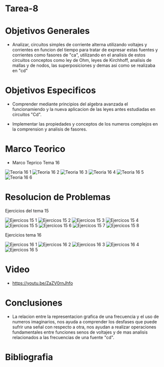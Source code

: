 # Tarea-8


# Objetivos Generales

- Analizar, circuitos simples de corriente alterna utilizando voltajes y corrientes en funcion del tiempo para tratar de expresar estas fuentes y corrientes como fasores de "ca", utilizando en el analisis de estos circuitos conceptos como ley de Ohm, leyes de Kirchhoff, analisis de mallas y de nodos, las superposiciones y demas asi como se realizaba en "cd" 


# Objetivos Especificos

- Comprender mediante principios del algebra avanzada el funcionamiendo y la nueva aplicacion de las leyes antes estudiadas en circuitos "Cd".

- Implementar las propiedades y conceptos de los numeros complejos en la comprension y analisis de fasores.


# Marco Teorico





- Marco Teprico Tema 16

![Teoria 16 1](https://user-images.githubusercontent.com/84397282/131241799-eb03c9e0-f3fb-4a51-86fa-1bb4af757056.jpg)
![Teoria 16 2](https://user-images.githubusercontent.com/84397282/131241801-37b8fd0c-cc91-40b1-aa7f-ca6232463a57.jpg)
![Teoria 16 3](https://user-images.githubusercontent.com/84397282/131241802-76259b59-8ee8-4464-a169-168bc7ecbe40.jpg)
![Teoria 16 4](https://user-images.githubusercontent.com/84397282/131241803-d4e2ab07-6850-4910-884a-43c535d6c282.jpg)
![Teoria 16 5](https://user-images.githubusercontent.com/84397282/131241804-c045a620-b2e3-46a7-b8f7-e175e6092180.jpg)
![Teoria 16 6](https://user-images.githubusercontent.com/84397282/131241805-001a8a94-7567-4c5b-9639-2093da19f5d7.jpg)



# Resolucion de Problemas

Ejercicios del tema 15

![Ejercicos 15 1](https://user-images.githubusercontent.com/84397282/131599779-7062fc68-ec0b-4dd8-b136-d612b3c87c79.jpg)
![Ejercicos 15 2](https://user-images.githubusercontent.com/84397282/131599780-eda42c4c-0a66-4a2b-8a71-3f7e1893d191.jpg)
![Ejercicos 15 3](https://user-images.githubusercontent.com/84397282/131599781-77fc349a-1721-452f-9c64-f77ac0d03b37.jpg)
![Ejercicos 15 4](https://user-images.githubusercontent.com/84397282/131599782-264b7084-691e-47d0-826a-e4fa6222730b.jpg)
![Ejercicos 15 5](https://user-images.githubusercontent.com/84397282/131599783-ae2c8ada-ae69-450e-a16b-bbfc5622fa96.jpg)
![Ejercicos 15 6](https://user-images.githubusercontent.com/84397282/131599784-f9c2d98f-c3c2-4b6d-81b7-164301d2c7b5.jpg)
![Ejercicos 15 7](https://user-images.githubusercontent.com/84397282/131599786-abfcd311-512d-45ae-b32c-907a4893c7ff.jpg)
![Ejercicos 15 8](https://user-images.githubusercontent.com/84397282/131599787-9bda2b3d-e752-4424-bdb2-360a6adb9da1.jpg)


Ejercicios tema 16

![Ejercicos 16 1](https://user-images.githubusercontent.com/84397282/131600519-853fb06f-eee0-4214-91cd-0aabc17fb643.jpg)
![Ejercicos 16 2](https://user-images.githubusercontent.com/84397282/131600513-07b35828-3f48-428d-aa3a-3bf36685d055.jpg)
![Ejercicos 16 3](https://user-images.githubusercontent.com/84397282/131600516-8a40674b-2b17-4e65-8544-709b472ecf3f.jpg)
![Ejercicos 16 4](https://user-images.githubusercontent.com/84397282/131600517-4f5557a0-05db-4ee5-93d3-16d112e63232.jpg)
![Ejercicos 16 5](https://user-images.githubusercontent.com/84397282/131600518-25810bc0-1b2f-4252-8b64-1e0782c1ba51.jpg)



# Video

- https://youtu.be/ZaZV0rnJhfo

# Conclusiones

- La relacion entre la representacion grafica de una frecuencia y el uso de numeros imaginarios, nos ayuda a comprender los desfases que puede sufrir una señal con respecto a otra, nos ayudan a realizar operaciones fundamentales entre funciones senos de voltajes y de mas analisis relacionados a las frecuencias de una fuente "cd".



# Bibliografia












